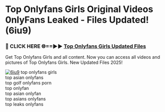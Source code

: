 # Top Onlyfans Girls Original Videos 0nlyFans Leaked - Files Updated! (6iu9)

<h3>🔴 CLICK HERE 🌐==►► <a href="https://tinyurl.com/4seja8ks" rel="nofollow">Top Onlyfans Girls Updated Files</a></h3>

Get Top Onlyfans Girls and all content. Now you can access all videos and pictures of Top Onlyfans Girls. New Updated Files 2025!

[![6iu9](https://i.imgur.com/EWjZXRe.gif)](https://tinyurl.com/4seja8ks)
top onlyfans girls<br>
top asian onlyfans<br>
top golf onlyfans porn<br>
top onlyfan<br>
top asian onlyfan<br>
top asians onlyfans<br>
top leaks onlyfans